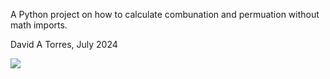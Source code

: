 A Python project on how to calculate combunation and permuation without math imports.

David A Torres, July 2024

![]([https://github.com/Your_Repository_Name/Your_GIF_Name.gif](https://github.com/DavidaTorres1/Factorials/blob/main/giphy.gif))
